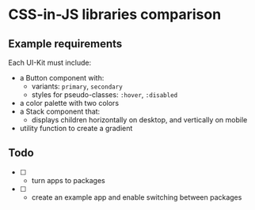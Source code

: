 # CSS-in-JS libraries comparison

## Example requirements
Each UI-Kit must include:
- a Button component with:
  - variants: `primary`, `secondary`
  - styles for pseudo-classes: `:hover`, `:disabled`
- a color palette with two colors
- a Stack component that:
  - displays children horizontally on desktop, and vertically on mobile
- utility function to create a gradient

## Todo
- [ ] - turn apps to packages
- [ ] - create an example app and enable switching between packages
